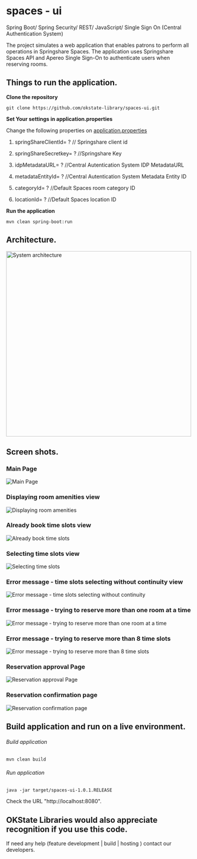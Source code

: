# spaces - ui

Spring Boot/ Spring Security/ REST/ JavaScript/ Single Sign On (Central Authentication System)

The project simulates a web application that enables patrons to perform all operations in Springshare Spaces. The application uses Springshare Spaces API and Apereo Single Sign-On to authenticate users when reserving rooms.

## Things to run the application.

__Clone the repository__
```
git clone https://github.com/okstate-library/spaces-ui.git
```
__Set Your settings in application.properties__

Change the following properties on [application.properties](../../blob/master/src/main/resources/application.properties)

1. springShareClientId= ? // Springshare client id
2. springShareSecretkey= ? //Springshare Key

3. idpMetadataURL= ? //Central Autentication System IDP MetadataURL
4. metadataEntityId= ? //Central Autentication System Metadata Entity ID

5. categoryId= ? //Default Spaces room category ID
6. locationId= ? //Default Spaces location ID


__Run the application__
```
mvn clean spring-boot:run
```
## Architecture.
<img src="images/architecture.png" alt="System architecture" width="500"/>

## Screen shots.

### Main Page
![Main Page](images/available_rooms.png "Available rooms Page")

### Displaying room amenities view
![Displaying room amenities](images/room_amenities.png "Room amenities display")

### Already book time slots view
![Already book time slots](images/available_rooms_with_already_booked_time_slots.png "Already book time slots")

### Selecting time slots view
![Selecting time slots](images/selecting_time_slots.png "Selecting time slots")

### Error message - time slots selecting without continuity view   
![Error message - time slots selecting without continuity](images/error_message_multiple_time_slots_without_continuity.png "Error message - time slots selecting without continuity")

### Error message - trying to reserve more than one room at a time
![Error message - trying to reserve more than one room at a time](images/error_message_multiple_rooms_in_one_attempt.png "Error message - trying to reserve more than one room at a time")

### Error message - trying to reserve more than 8 time slots
![Error message - trying to reserve more than 8 time slots](images/error_message_8_time_slots_at_once.png "Error message - trying to reserve more than 8 time slots")

### Reservation approval Page
![Reservation approval Page](images/reservation_approval.png "Reservation approval Page")

### Reservation confirmation page
![Reservation confirmation page](images/reservation_confirmation.png "Reservation confirmation page")

## Build application and run on a live environment.

###### Build application
```
mvn clean build
```

###### Run application
```
java -jar target/spaces-ui-1.0.1.RELEASE
```

Check the URL "http://localhost:8080".

## OKState Libraries would also appreciate recognition if you use this code.

If need any help (feature development | build | hosting ) contact our developers.
